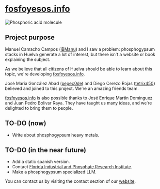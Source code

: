 # [fosfoyesos.info](https://fosfoyesos.info)

![Phosphoric acid molecule](images/phosphoricAcidMolecule.ico)

## Project purpose

Manuel Camacho Campos ([iBManu](https://github.com/iBManu)) and I saw a problem: phosphogypsum stacks in Huelva generate a lot of interest, but there isn't a website or book explaining the subject.

As we believe that all citizens of Huelva should be able to learn about this topic, we're developing [fosfoyesos.info](https://fosfoyesos.info).

José María González Abad ([pepec0de](https://github.com/pepec0de)) and Diego Cerezo Rojas ([tetrix450](https://github.com/tetrix450)) believed and joined to this project. We're an amazing friends team.

[fosfoyesos.info](https://fosfoyesos.info) is also possible thanks to José Enrique Martín Domínguez and Juan Pedro Bolívar Raya. They have taught us many ideas, and we're delighted to bring them to people.

## TO-DO (now)

- Write about phosphogypsum heavy metals.

## TO-DO (in the near future)

- Add a static spanish version.
- Contact [Florida Industrial and Phosphate Research Institute](https://fipr.floridapoly.edu/).
- Make a phosphogypsum specialized LLM.

You can contact us by visiting the contact section of our [website](https://fosfoyesos.info/authors.html).

